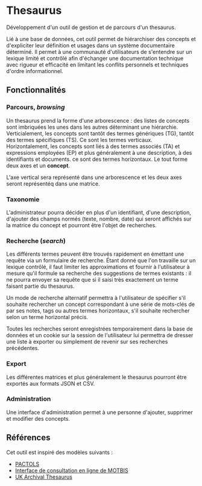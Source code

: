 # Thesaurus
 
Développement d'un outil de gestion et de parcours d'un thesaurus.

Lié à une base de données, cet outil permet de hiérarchiser des concepts et d'expliciter leur définition et usages dans un système documentaire déterminé. Il permet à une communauté d'utilisateurs de s'entendre sur un lexique limité et contrôlé afin d'échanger une documentation technique avec rigueur et efficacité en limitant les conflits personnels et techniques d'ordre informationnel.

## Fonctionnalités

### Parcours, *browsing*

Un thesaurus prend la forme d'une arborescence : des listes de concepts sont imbriquées les unes dans les autres déterminant une hiérarchie. Verticialement, les concepts sont tantôt des termes génériques (TG), tantôt des termes spécifiques (TS). Ce sont les termes verticaux. Horizontalement, les concepts sont liés à des termes associés (TA) et expressions employées (EP) et plus généralement à une description, à des identifiants et documents. ce sont des termes horizontaux.
Le tout forme deux axes et un **concept**.

L'axe vertical sera représenté dans une arborescence et les deux axes seront représentéq dans une matrice.

### Taxonomie

L'administrateur pourra décider en plus d'un identifiant, d'une description, d'ajouter des champs normés (texte, nombre, date) qui seront affichés sur la matrice du concept et pourront être l'objet de recherches.

### Recherche (*search*)

Les différents termes peuvent être trouvés rapidement en émettant une requête via un formulaire de recherche. Étant donné que l'on travaille sur un lexique contrôlé, il faut limiter les approximations et fournir à l'utilisateur à mesure qu'il formule sa recherche des suggestions de termes existants : il ne pourra envoyer sa requête que si il saisi très exactement un terme faisant partie du thesaurus.

Un mode de recherche alternatif permettra à l'utilisateur de spécifier s'il souhaite rechercher un concept correspondant à une série de mots-clés de par ses notes, tags ou autres termes horizontaux, s'il souhaite rechercher selon un terme horizontal précis.

Toutes les recherches seront enregistrées temporairement dans la base de données et un cookie sur la session de l'utilisateur lui permettra de dresser une liste à exporter ou simplement de revenir sur ses recherches précédentes.

### Export

Les différentes matrices et plus généralement le thesaurus pourront être exportés aux formats JSON et CSV.

### Administration

Une interface d'administration permet à une personne d'ajouter, supprimer et modifier des concepts.

## Références

Cet outil est inspiré des modèles suivants : 
- [PACTOLS](https://pactols.frantiq.fr/opentheso/index.xhtml)
- [Interface de consultation en ligne de MOTBIS](http://www.cndp.fr/thesaurus-motbis/site/)
- [UK Archival Thesaurus](https://ukat.aim25.com/thesaurus/)